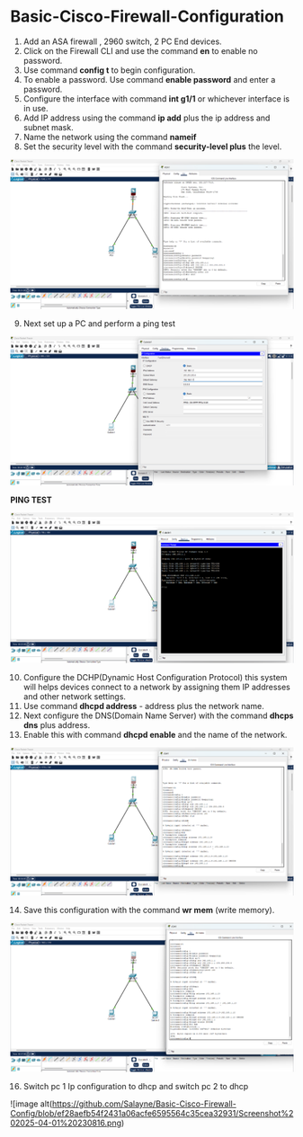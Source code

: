 # Basic-Cisco-Firewall-Configuration


1. Add an ASA firewall , 2960 switch, 2 PC End devices.
2. Click on the Firewall CLI and use the command **en** to enable no password.
3. Use command **config t** to begin configuration.
4. To enable a password. Use command **enable password** and enter a password.
5. Configure the interface with command **int g1/1**  or whichever interface is in use.
6. Add IP address using the command **ip add** plus the ip address and subnet mask. 
7. Name the network using the command **nameif**
8. Set the security level with the command **security-level plus** the level.


![image alt](https://github.com/Salayne/Basic-Cisco-Firewall-Config/blob/4f0987e62f8df4e2c11c677a5269864169960583/Screenshot%202025-04-01%20224549.png)


9. Next set up a PC and perform a ping test 

![image alt](https://github.com/Salayne/Basic-Cisco-Firewall-Config/blob/2380557fc29c484b40f75aeab844ddcf45fd1b8a/Screenshot%202025-04-01%20224837.png)

**PING TEST**

![image alt](https://github.com/Salayne/Basic-Cisco-Firewall-Config/blob/0a0c7f594829f63f814eb61c0c25450f83e45f2a/Screenshot%202025-04-01%20224930.png)


10. Configure the DCHP(Dynamic Host Configuration Protocol)  this system will helps devices connect to a network by assigning them IP addresses and other network settings.
11. Use command **dhcpd address** - address plus the network name.
12. Next configure the DNS(Domain Name Server) with the command **dhcps dns** plus address.
13. Enable this with command **dhcpd enable** and the name of the network.


![image alt](https://github.com/Salayne/Basic-Cisco-Firewall-Config/blob/1432a8bedc5df40faccb2a0905f03afdaac6700f/Screenshot%202025-04-01%20225828.png)

14. Save this configuration with the command **wr mem** (write memory).

![image alt](https://github.com/Salayne/Basic-Cisco-Firewall-Config/blob/107bcf6d054364c931a6065c929c6354cf6536c8/Screenshot%202025-04-01%20230126.png)


16. Switch pc 1 Ip configuration to dhcp and switch pc 2 to dhcp

![image alt(https://github.com/Salayne/Basic-Cisco-Firewall-Config/blob/ef28aefb54f2431a06acfe6595564c35cea32931/Screenshot%202025-04-01%20230816.png)

